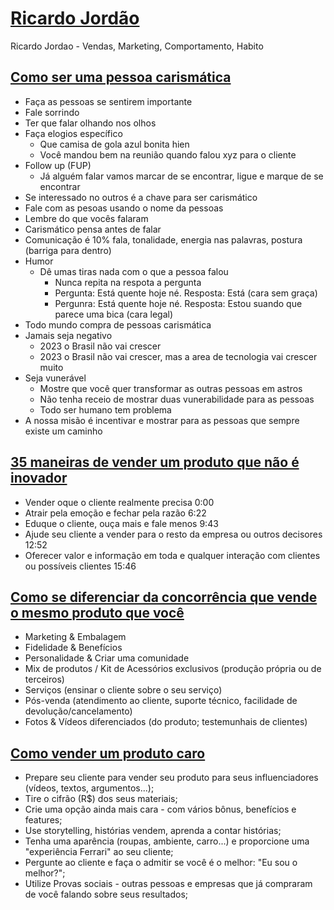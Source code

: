 # [Ricardo Jordão](https://www.youtube.com/@RicardoJordaoMagalhaes)
Ricardo Jordao - Vendas, Marketing, Comportamento, Habito


## [Como ser uma pessoa carismática](https://www.youtube.com/watch?v=upnUiVvEscU)

- Faça as pessoas se sentirem importante
- Fale sorrindo
- Ter que falar olhando nos olhos
- Faça elogios específico 
    - Que camisa de gola azul bonita hien
    - Você mandou bem na reunião quando falou xyz para o cliente
- Follow up (FUP)
    - Já alguém falar vamos marcar de se encontrar, ligue e marque de se encontrar
- Se interessado no outros é a chave para ser carismático
- Fale com as pesoas usando o nome da pessoas
- Lembre do que vocês falaram
- Carismático pensa antes de falar
- Comunicação é 10% fala, tonalidade, energia nas palavras, postura (barriga para dentro)
- Humor
  - Dê umas tiras nada com o que a pessoa falou
    - Nunca repita na respota a pergunta
    - Pergunta: Está quente hoje né. Resposta: Está (cara sem graça)
    - Pergunra: Está quente hoje né. Resposta: Estou suando que parece uma bica (cara legal)
- Todo mundo compra de pessoas carismática
- Jamais seja negativo
    - 2023 o Brasil não vai crescer
    - 2023 o Brasil não vai crescer, mas a area de tecnologia vai crescer muito
- Seja vunerável
    - Mostre que você quer transformar as outras pessoas em astros
    - Não tenha receio de mostrar duas vunerabilidade para as pessoas
    - Todo ser humano tem problema
- A nossa misão é incentivar e mostrar para as pessoas que sempre existe um caminho

## [35 maneiras de vender um produto que não é inovador](https://www.youtube.com/watch?v=qZzO3bRHEBo)

- Vender oque o cliente realmente precisa 0:00
- Atrair pela emoção e fechar pela razão 6:22
- Eduque o cliente, ouça mais e fale menos 9:43
- Ajude seu cliente a vender para o resto da empresa ou outros decisores 12:52
- Oferecer valor e informação em toda e qualquer interação com clientes ou possíveis clientes 15:46

## [Como se diferenciar da concorrência que vende o mesmo produto que você](https://www.youtube.com/watch?v=3O9W-8AjHrY)

- Marketing & Embalagem
- Fidelidade & Benefícios
- Personalidade & Criar uma comunidade
- Mix de produtos / Kit de Acessórios exclusivos (produção própria ou de terceiros)
- Serviços (ensinar o cliente sobre o seu serviço)
- Pós-venda (atendimento ao cliente, suporte técnico, facilidade de devolução/cancelamento)
- Fotos & Vídeos diferenciados (do produto; testemunhais de clientes)

## [Como vender um produto caro](https://www.youtube.com/watch?v=LMAmKiCLcxw)

- Prepare seu cliente para vender seu produto para seus influenciadores (vídeos, textos, argumentos...);
- Tire o cifrão (R$) dos seus materiais;
- Crie uma opção ainda mais cara - com vários bônus, benefícios e features;
- Use storytelling, histórias vendem, aprenda a contar histórias;
- Tenha uma aparência (roupas, ambiente, carro...) e proporcione uma "experiência Ferrari" ao seu cliente;
- Pergunte ao cliente e faça o admitir se você é o melhor: "Eu sou o melhor?";
- Utilize Provas sociais - outras pessoas e empresas que já compraram de você falando sobre seus resultados;

    
